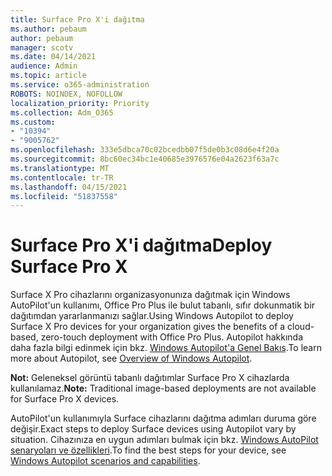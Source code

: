 ```yaml
---
title: Surface Pro X'i dağıtma
ms.author: pebaum
author: pebaum
manager: scotv
ms.date: 04/14/2021
audience: Admin
ms.topic: article
ms.service: o365-administration
ROBOTS: NOINDEX, NOFOLLOW
localization_priority: Priority
ms.collection: Adm_O365
ms.custom:
- "10394"
- "9005762"
ms.openlocfilehash: 333e5dbca70c02bcedbb07f5de0b3c08d6e4f20a
ms.sourcegitcommit: 8bc60ec34bc1e40685e3976576e04a2623f63a7c
ms.translationtype: MT
ms.contentlocale: tr-TR
ms.lasthandoff: 04/15/2021
ms.locfileid: "51837558"
---
```

# <a name="deploy-surface-pro-x"></a><span data-ttu-id="06bb8-102">Surface Pro X'i dağıtma</span><span class="sxs-lookup"><span data-stu-id="06bb8-102">Deploy Surface Pro X</span></span>

<span data-ttu-id="06bb8-103">Surface X Pro cihazlarını organizasyonunıza dağıtmak için Windows AutoPilot'un kullanımı, Office Pro Plus ile bulut tabanlı, sıfır dokunmatik bir dağıtımdan yararlanmanızı sağlar.</span><span class="sxs-lookup"><span data-stu-id="06bb8-103">Using Windows Autopilot to deploy Surface X Pro devices for your organization gives the benefits of a cloud-based, zero-touch deployment with Office Pro Plus.</span></span> <span data-ttu-id="06bb8-104">Autopilot hakkında daha fazla bilgi edinmek için bkz. [Windows Autopilot'a Genel Bakış](https://docs.microsoft.com/mem/autopilot/windows-autopilot).</span><span class="sxs-lookup"><span data-stu-id="06bb8-104">To learn more about Autopilot, see [Overview of Windows Autopilot](https://docs.microsoft.com/mem/autopilot/windows-autopilot).</span></span>

<span data-ttu-id="06bb8-105">**Not:** Geleneksel görüntü tabanlı dağıtımlar Surface Pro X cihazlarda kullanılamaz.</span><span class="sxs-lookup"><span data-stu-id="06bb8-105">**Note:** Traditional image-based deployments are not available for Surface Pro X devices.</span></span>

<span data-ttu-id="06bb8-106">AutoPilot'un kullanımıyla Surface cihazlarını dağıtma adımları duruma göre değişir.</span><span class="sxs-lookup"><span data-stu-id="06bb8-106">Exact steps to deploy Surface devices using Autopilot vary by situation.</span></span> <span data-ttu-id="06bb8-107">Cihazınıza en uygun adımları bulmak için bkz. [Windows AutoPilot senaryoları ve özellikleri](https://docs.microsoft.com/mem/autopilot/windows-autopilot-scenarios).</span><span class="sxs-lookup"><span data-stu-id="06bb8-107">To find the best steps for your device, see [Windows Autopilot scenarios and capabilities](https://docs.microsoft.com/mem/autopilot/windows-autopilot-scenarios).</span></span>

